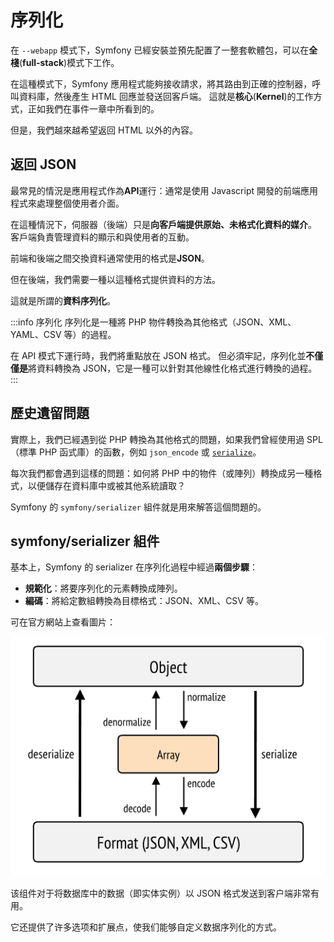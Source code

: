 # 序列化

在 `--webapp` 模式下，Symfony 已經安裝並預先配置了一整套軟體包，可以在**全棧**(**full-stack**)模式下工作。

在這種模式下，Symfony 應用程式能夠接收請求，將其路由到正確的控制器，呼叫資料庫，然後產生 HTML 回應並發送回客戶端。 這就是**核心**(**Kernel**)的工作方式，正如我們在事件一章中所看到的。

但是，我們越來越希望返回 HTML 以外的內容。

## 返回 JSON

最常見的情況是應用程式作為**API**運行：通常是使用 Javascript 開發的前端應用程式來處理整個使用者介面。

在這種情況下，伺服器（後端）只是**向客戶端提供原始、未格式化資料的媒介**。 客戶端負責管理資料的顯示和與使用者的互動。

前端和後端之間交換資料通常使用的格式是**JSON**。

但在後端，我們需要一種以這種格式提供資料的方法。

這就是所謂的**資料序列化**。

:::info 序列化
序列化是一種將 PHP 物件轉換為其他格式（JSON、XML、YAML、CSV 等）的過程。

在 API 模式下運行時，我們將重點放在 JSON 格式。 但必須牢記，序列化並**不僅僅是**將資料轉換為 JSON，它是一種可以針對其他線性化格式進行轉換的過程。
:::

## 歷史遺留問題

實際上，我們已經遇到從 PHP 轉換為其他格式的問題，如果我們曾經使用過 SPL（標準 PHP 函式庫）的函數，例如 `json_encode` 或 [`serialize`](https://www.php.net/manual/en/function.serialize)。

每次我們都會遇到這樣的問題：如何將 PHP 中的物件（或陣列）轉換成另一種格式，以便儲存在資料庫中或被其他系統讀取？

Symfony 的 `symfony/serializer` 組件就是用來解答這個問題的。

## symfony/serializer 組件

基本上，Symfony 的 serializer 在序列化過程中經過**兩個步驟**：

-   **規範化**：將要序列化的元素轉換成陣列。
-   **編碼**：將給定數組轉換為目標格式：JSON、XML、CSV 等。

可在官方網站上查看圖片：

![schema serializer](../assets/img/symfony_serializer.png)

该组件对于将数据库中的数据（即实体实例）以 JSON 格式发送到客户端非常有用。

它还提供了许多选项和扩展点，使我们能够自定义数据序列化的方式。
